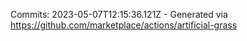 Commits: 2023-05-07T12:15:36.121Z - Generated via https://github.com/marketplace/actions/artificial-grass
<br>
